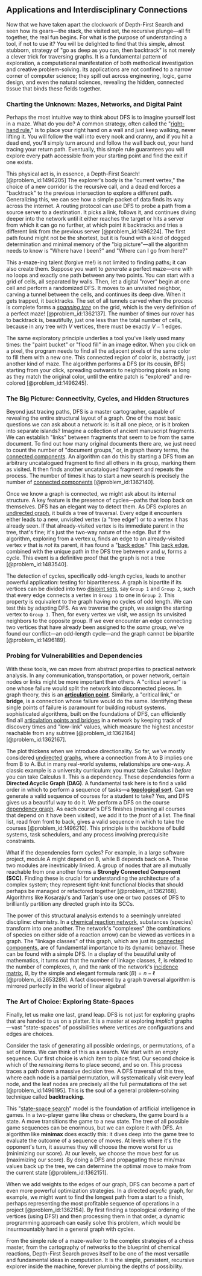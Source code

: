 ## Applications and Interdisciplinary Connections

Now that we have taken apart the clockwork of Depth-First Search and seen how its gears—the stack, the visited set, the recursive plunge—all fit together, the real fun begins. For what is the purpose of understanding a tool, if not to use it? You will be delighted to find that this simple, almost stubborn, strategy of "go as deep as you can, then backtrack" is not merely a clever trick for traversing graphs. It is a fundamental pattern of exploration, a computational manifestation of both methodical investigation and creative problem-solving. Its applications are not confined to a narrow corner of computer science; they spill out across engineering, logic, game design, and even the natural sciences, revealing the hidden, connected tissue that binds these fields together.

### Charting the Unknown: Mazes, Networks, and Digital Paint

Perhaps the most intuitive way to think about DFS is to imagine yourself lost in a maze. What do you do? A common strategy, often called the "[right-hand rule](@article_id:156272)," is to place your right hand on a wall and just keep walking, never lifting it. You will follow the wall into every nook and cranny, and if you hit a dead end, you'll simply turn around and follow the wall back out, your hand tracing your return path. Eventually, this simple rule guarantees you will explore every path accessible from your starting point and find the exit if one exists.

This physical act is, in essence, a Depth-First Search! [@problem_id:1496205] The explorer's body is the "current vertex," the choice of a new corridor is the recursive call, and a dead end forces a "backtrack" to the previous intersection to explore a different path. Generalizing this, we can see how a simple packet of data finds its way across the internet. A routing protocol can use DFS to probe a path from a source server to a destination. It picks a link, follows it, and continues diving deeper into the network until it either reaches the target or hits a server from which it can go no further, at which point it backtracks and tries a different link from the previous server [@problem_id:1496224]. The first path found might not be the shortest, but it is found with a kind of dogged determination and minimal memory of the "big picture"—all the algorithm needs to know is "Where have I been?" and "Where can I go from here?"

This a-maze-ing talent (forgive me!) is not limited to finding paths; it can also create them. Suppose you want to *generate* a perfect maze—one with no loops and exactly one path between any two points. You can start with a grid of cells, all separated by walls. Then, let a digital "rover" begin at one cell and perform a randomized DFS. It moves to an unvisited neighbor, carving a tunnel between the cells, and continues its deep dive. When it gets trapped, it backtracks. The set of all tunnels carved when the process is complete forms a *[spanning tree](@article_id:262111)* on the grid, which is the very definition of a perfect maze! [@problem_id:1362137]. The number of times our rover has to backtrack is, beautifully, just one less than the total number of cells, because in any tree with $V$ vertices, there must be exactly $V-1$ edges.

The same exploratory principle underlies a tool you've likely used many times: the "paint bucket" or "flood fill" in an image editor. When you click on a pixel, the program needs to find all the adjacent pixels of the same color to fill them with a new one. This connected region of color is, abstractly, just another kind of maze. The algorithm performs a DFS (or its cousin, BFS) starting from your click, spreading outwards to neighboring pixels as long as they match the original color, until the entire patch is "explored" and re-colored [@problem_id:1496245].

### The Big Picture: Connectivity, Cycles, and Hidden Structures

Beyond just tracing paths, DFS is a master cartographer, capable of revealing the entire structural layout of a graph. One of the most basic questions we can ask about a network is: is it all one piece, or is it broken into separate islands? Imagine a collection of ancient manuscript fragments. We can establish "links" between fragments that seem to be from the same document. To find out how many original documents there are, we just need to count the number of "document groups," or, in graph theory terms, the [connected components](@article_id:141387). An algorithm can do this by starting a DFS from an arbitrary uncatalogued fragment to find all others in its group, marking them as visited. It then finds another uncatalogued fragment and repeats the process. The number of times it has to start a new search is precisely the number of [connected components](@article_id:141387) [@problem_id:1362140].

Once we know a graph is connected, we might ask about its internal structure. A key feature is the presence of cycles—paths that loop back on themselves. DFS has an elegant way to detect them. As DFS explores an [undirected graph](@article_id:262541), it builds a tree of traversal. Every edge it encounters either leads to a new, unvisited vertex (a "tree edge") or to a vertex it has already seen. If that already-visited vertex is its immediate parent in the tree, that's fine; it's just the two-way nature of the edge. But if the algorithm, exploring from a vertex $u$, finds an edge to an already-visited vertex $v$ that is *not* its parent, it has found a "[back edge](@article_id:260095)." This [back edge](@article_id:260095), combined with the unique path in the DFS tree between $v$ and $u$, forms a cycle. This event is a definitive proof that the graph is not a tree [@problem_id:1483540].

The detection of cycles, specifically odd-length cycles, leads to another powerful application: testing for bipartiteness. A graph is bipartite if its vertices can be divided into two [disjoint sets](@article_id:153847), say `Group 1` and `Group 2`, such that every edge connects a vertex in `Group 1` to one in `Group 2`. This property is equivalent to the graph having no cycles of odd length. We can test this by adapting DFS. As we traverse the graph, we assign the starting vertex to `Group 1`. Then, for every vertex we visit, we assign its unvisited neighbors to the opposite group. If we ever encounter an edge connecting two vertices that have already been assigned to the *same* group, we've found our conflict—an odd-length cycle—and the graph cannot be bipartite [@problem_id:1496189].

### Probing for Vulnerabilities and Dependencies

With these tools, we can move from abstract properties to practical network analysis. In any communication, transportation, or power network, certain nodes or links might be more important than others. A "critical server" is one whose failure would split the network into disconnected pieces. In graph theory, this is an **[articulation point](@article_id:264005)**. Similarly, a "critical link," or **bridge**, is a connection whose failure would do the same. Identifying these single points of failure is paramount for building robust systems. sophisticated algorithms, built on the foundations of DFS, can efficiently find all [articulation points and bridges](@article_id:634570) in a network by keeping track of discovery times and "low-link" values, which measure the highest ancestor reachable from any subtree [@problem_id:1362164] [@problem_id:1362167].

The plot thickens when we introduce directionality. So far, we've mostly considered [undirected graphs](@article_id:270411), where a connection from A to B implies one from B to A. But in many real-world systems, relationships are one-way. A classic example is a university curriculum: you must take Calculus I *before* you can take Calculus II. This is a dependency. These dependencies form a **Directed Acyclic Graph (DAG)**. A fundamental task here is to find a valid order in which to perform a sequence of tasks—a **[topological sort](@article_id:268508)**. Can we generate a valid sequence of courses for a student to take? Yes, and DFS gives us a beautiful way to do it. We perform a DFS on the course [dependency graph](@article_id:274723). As each course's DFS finishes (meaning all courses that depend on it have been visited), we add it to the *front* of a list. The final list, read from front to back, gives a valid sequence in which to take the courses [@problem_id:1496210]. This principle is the backbone of build systems, task schedulers, and any process involving prerequisite constraints.

What if the dependencies form cycles? For example, in a large software project, module A might depend on B, while B depends back on A. These two modules are inextricably linked. A group of nodes that are all mutually reachable from one another forms a **Strongly Connected Component (SCC)**. Finding these is crucial for understanding the architecture of a complex system; they represent tight-knit functional blocks that should perhaps be managed or refactored together [@problem_id:1362168]. Algorithms like Kosaraju's and Tarjan's use one or two passes of DFS to brilliantly partition any directed graph into its SCCs.

The power of this structural analysis extends to a seemingly unrelated discipline: chemistry. In a [chemical reaction network](@article_id:152248), substances (species) transform into one another. The network's "complexes" (the combinations of species on either side of a reaction arrow) can be viewed as vertices in a graph. The "linkage classes" of this graph, which are just its [connected components](@article_id:141387), are of fundamental importance to its dynamic behavior. These can be found with a simple DFS. In a display of the beautiful unity of mathematics, it turns out that the number of linkage classes, $\ell$, is related to the number of complexes, $n$, and the rank of the network's [incidence matrix](@article_id:263189), $B$, by the simple and elegant formula $\operatorname{rank}(B) = n - \ell$ [@problem_id:2653289]. A fact discovered by a graph traversal algorithm is mirrored perfectly in the world of linear algebra!

### The Art of Choice: Exploring State-Spaces

Finally, let us make one last, grand leap. DFS is not just for exploring graphs that are handed to us on a platter. It is a master at exploring *implicit* graphs—vast "state-spaces" of possibilities where vertices are configurations and edges are choices.

Consider the task of generating all possible orderings, or permutations, of a set of items. We can think of this as a search. We start with an empty sequence. Our first choice is which item to place first. Our second choice is which of the *remaining* items to place second, and so on. This process traces a path down a massive decision tree. A DFS traversal of this tree, where each node is a partial permutation, will systematically visit every leaf node, and the leaf nodes are precisely all the full permutations of the set [@problem_id:1496195]. This is the soul of a general problem-solving technique called **backtracking**.

This "[state-space search](@article_id:273795)" model is the foundation of artificial intelligence in games. In a two-player game like chess or checkers, the game board is a state. A move transitions the game to a new state. The tree of all possible game sequences can be enormous, but we can explore it with DFS. An algorithm like **minimax** does exactly this: it dives deep into the game tree to evaluate the outcome of a sequence of moves. At levels where it's the opponent's turn, it assumes they will choose the move worst for us (minimizing our score). At our levels, we choose the move best for us (maximizing our score). By doing a DFS and propagating these min/max values back up the tree, we can determine the optimal move to make from the current state [@problem_id:1362151].

When we add weights to the edges of our graph, DFS can become a part of even more powerful optimization strategies. In a directed *acyclic* graph, for example, we might want to find the longest path from a start to a finish, perhaps representing the most profitable sequence of operations in a project [@problem_id:1362154]. By first finding a topological ordering of the vertices (using DFS!) and then processing them in that order, a dynamic programming approach can easily solve this problem, which would be insurmountably hard in a general graph with cycles.

From the simple rule of a maze-walker to the complex strategies of a chess master, from the cartography of networks to the blueprint of chemical reactions, Depth-First Search proves itself to be one of the most versatile and fundamental ideas in computation. It is the simple, persistent, recursive explorer inside the machine, forever plumbing the depths of possibility.